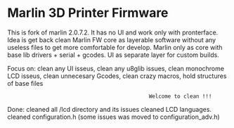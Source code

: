 # Marlin 3D Printer Firmware
 This is fork of marlin 2.0.7.2.
 It has no UI and work only with pronterface. 
 Idea is get back clean Marlin FW core as layerable software without any useless files to get more comfortable for develop.
 Marlin only as core with base lib drivers + serial + gcodes. UI as separate layer for custom builds. 
 
 Focus on: clean any UI isseus,
           clean any u8glib issues,
		   clean monochrome LCD isseus,
		   clean unnecesary Gcodes,
           clean crazy macros,
		   hold structures of base files
		   
		                                         Welcome to clean !!!   
												   
Done: cleaned all /lcd	directory and its issues
      cleaned LCD languages.
      cleaned configuration.h (some issues was moved to configuration_adv.h)	  
